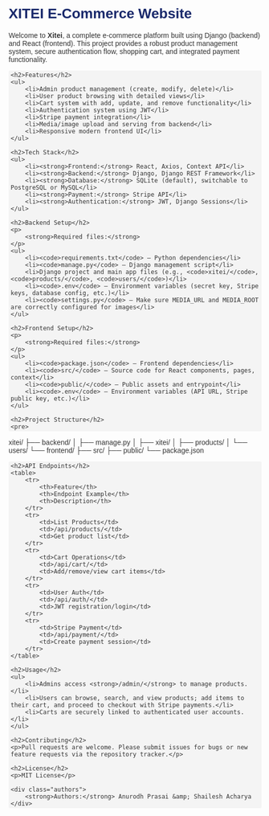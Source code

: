 <!DOCTYPE html>
<html lang="en">
<head>
    <meta charset="UTF-8">
    <title>XITEI E-Commerce Website - README</title>
    <style>
        body { font-family: Arial, sans-serif; margin: 20px; color: #333; }
        h1, h2, h3 { color: #1a2a6c; }
        code, pre { background: #f4f4f4; padding: 2px 4px; border-radius: 3px; }
        table { border-collapse: collapse; width: 100%; margin-bottom: 20px; }
        th, td { border: 1px solid #ccc; padding: 8px; }
        th { background: #f0f0f0; }
        .authors { margin-top: 40px; font-size: 1.1em; }
    </style>
</head>
<body>
    <h1>XITEI E-Commerce Website</h1>
    <p>
        Welcome to <strong>Xitei</strong>, a complete e-commerce platform built using Django (backend) and React (frontend). This project provides a robust product management system, secure authentication flow, shopping cart, and integrated payment functionality.
    </p>
    
    <h2>Features</h2>
    <ul>
        <li>Admin product management (create, modify, delete)</li>
        <li>User product browsing with detailed views</li>
        <li>Cart system with add, update, and remove functionality</li>
        <li>Authentication system using JWT</li>
        <li>Stripe payment integration</li>
        <li>Media/image upload and serving from backend</li>
        <li>Responsive modern frontend UI</li>
    </ul>
    
    <h2>Tech Stack</h2>
    <ul>
        <li><strong>Frontend:</strong> React, Axios, Context API</li>
        <li><strong>Backend:</strong> Django, Django REST Framework</li>
        <li><strong>Database:</strong> SQLite (default), switchable to PostgreSQL or MySQL</li>
        <li><strong>Payment:</strong> Stripe API</li>
        <li><strong>Authentication:</strong> JWT, Django Sessions</li>
    </ul>
    
    <h2>Backend Setup</h2>
    <p>
        <strong>Required files:</strong>
    </p>
    <ul>
        <li><code>requirements.txt</code> – Python dependencies</li>
        <li><code>manage.py</code> – Django management script</li>
        <li>Django project and main app files (e.g., <code>xitei/</code>, <code>products/</code>, <code>users/</code>)</li>
        <li><code>.env</code> – Environment variables (secret key, Stripe keys, database config, etc.)</li>
        <li><code>settings.py</code> – Make sure MEDIA_URL and MEDIA_ROOT are correctly configured for images</li>
    </ul>
    
    <h2>Frontend Setup</h2>
    <p>
        <strong>Required files:</strong>
    </p>
    <ul>
        <li><code>package.json</code> – Frontend dependencies</li>
        <li><code>src/</code> – Source code for React components, pages, context</li>
        <li><code>public/</code> – Public assets and entrypoint</li>
        <li><code>.env</code> – Environment variables (API URL, Stripe public key, etc.)</li>
    </ul>
    
    <h2>Project Structure</h2>
    <pre>
xitei/
  ├── backend/
  │     ├── manage.py
  │     ├── xitei/
  │     ├── products/
  │     └── users/
  └── frontend/
        ├── src/
        ├── public/
        └── package.json
    </pre>
    
    <h2>API Endpoints</h2>
    <table>
        <tr>
            <th>Feature</th>
            <th>Endpoint Example</th>
            <th>Description</th>
        </tr>
        <tr>
            <td>List Products</td>
            <td>/api/products/</td>
            <td>Get product list</td>
        </tr>
        <tr>
            <td>Cart Operations</td>
            <td>/api/cart/</td>
            <td>Add/remove/view cart items</td>
        </tr>
        <tr>
            <td>User Auth</td>
            <td>/api/auth/</td>
            <td>JWT registration/login</td>
        </tr>
        <tr>
            <td>Stripe Payment</td>
            <td>/api/payment/</td>
            <td>Create payment session</td>
        </tr>
    </table>
    
    <h2>Usage</h2>
    <ul>
        <li>Admins access <strong>/admin/</strong> to manage products.</li>
        <li>Users can browse, search, and view products; add items to their cart, and proceed to checkout with Stripe payments.</li>
        <li>Carts are securely linked to authenticated user accounts.</li>
    </ul>
    
    <h2>Contributing</h2>
    <p>Pull requests are welcome. Please submit issues for bugs or new feature requests via the repository tracker.</p>
    
    <h2>License</h2>
    <p>MIT License</p>
    
    <div class="authors">
        <strong>Authors:</strong> Anurodh Prasai &amp; Shailesh Acharya
    </div>

</body>
</html>

